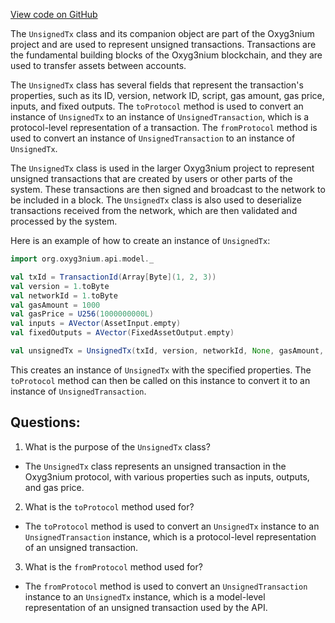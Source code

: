 [View code on GitHub](https://github.com/alephium/alephium/api/src/main/scala/org/alephium/api/model/UnsignedTx.scala)

The `UnsignedTx` class and its companion object are part of the Oxyg3nium project and are used to represent unsigned transactions. Transactions are the fundamental building blocks of the Oxyg3nium blockchain, and they are used to transfer assets between accounts. 

The `UnsignedTx` class has several fields that represent the transaction's properties, such as its ID, version, network ID, script, gas amount, gas price, inputs, and fixed outputs. The `toProtocol` method is used to convert an instance of `UnsignedTx` to an instance of `UnsignedTransaction`, which is a protocol-level representation of a transaction. The `fromProtocol` method is used to convert an instance of `UnsignedTransaction` to an instance of `UnsignedTx`.

The `UnsignedTx` class is used in the larger Oxyg3nium project to represent unsigned transactions that are created by users or other parts of the system. These transactions are then signed and broadcast to the network to be included in a block. The `UnsignedTx` class is also used to deserialize transactions received from the network, which are then validated and processed by the system.

Here is an example of how to create an instance of `UnsignedTx`:

```scala
import org.oxyg3nium.api.model._

val txId = TransactionId(Array[Byte](1, 2, 3))
val version = 1.toByte
val networkId = 1.toByte
val gasAmount = 1000
val gasPrice = U256(1000000000L)
val inputs = AVector(AssetInput.empty)
val fixedOutputs = AVector(FixedAssetOutput.empty)

val unsignedTx = UnsignedTx(txId, version, networkId, None, gasAmount, gasPrice, inputs, fixedOutputs)
```

This creates an instance of `UnsignedTx` with the specified properties. The `toProtocol` method can then be called on this instance to convert it to an instance of `UnsignedTransaction`.
## Questions: 
 1. What is the purpose of the `UnsignedTx` class?
- The `UnsignedTx` class represents an unsigned transaction in the Oxyg3nium protocol, with various properties such as inputs, outputs, and gas price.

2. What is the `toProtocol` method used for?
- The `toProtocol` method is used to convert an `UnsignedTx` instance to an `UnsignedTransaction` instance, which is a protocol-level representation of an unsigned transaction.

3. What is the `fromProtocol` method used for?
- The `fromProtocol` method is used to convert an `UnsignedTransaction` instance to an `UnsignedTx` instance, which is a model-level representation of an unsigned transaction used by the API.